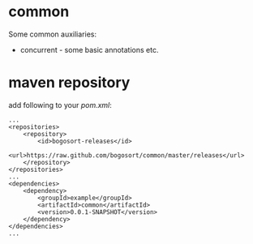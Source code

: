 common
======
Some common auxiliaries:

* concurrent - some basic annotations etc.

maven repository
================

add following to your _pom.xml_:

	...
	<repositories>
		<repository>
			<id>bogosort-releases</id>
			<url>https://raw.github.com/bogosort/common/master/releases</url>
		</repository>
	</repositories>
	...
	<dependencies>
		<dependency>
			<groupId>example</groupId>
			<artifactId>common</artifactId>
			<version>0.0.1-SNAPSHOT</version>
		</dependency>
	</dependencies>
	...